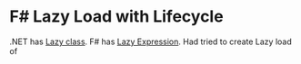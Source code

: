 # F# Lazy Load with Lifecycle

.NET has [Lazy class](https://docs.microsoft.com/en-us/dotnet/api/system.lazy-1?view=net-5.0).
F# has [Lazy Expression](https://docs.microsoft.com/en-us/dotnet/fsharp/language-reference/lazy-expressions).
Had tried to create Lazy load of 
